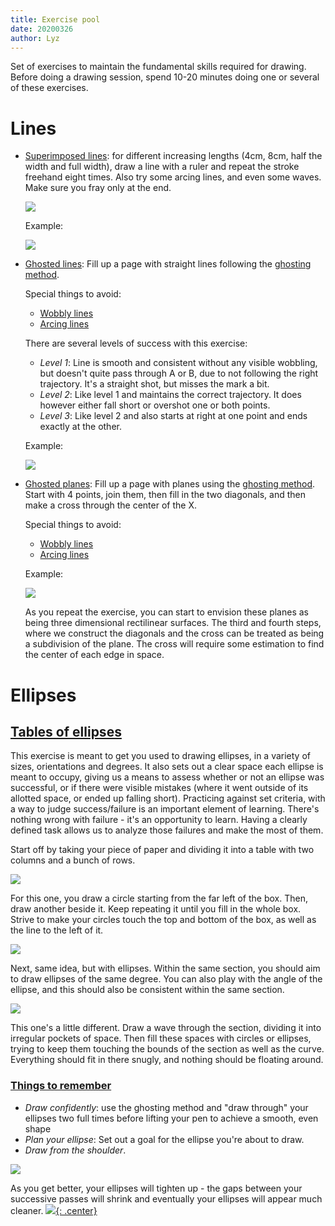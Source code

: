 ```yaml
---
title: Exercise pool
date: 20200326
author: Lyz
---
```


Set of exercises to maintain the fundamental skills required for drawing. Before
doing a drawing session, spend 10-20 minutes doing one or several of these
exercises.

# Lines

* [Superimposed lines](https://drawabox.com/lesson/1/superimposedlines): for
    different increasing lengths (4cm, 8cm, half the width and full width), draw
    a line with a ruler and repeat the stroke freehand eight times. Also try
    some arcing lines, and even some waves. Make sure you fray only at the end.

    ![ ](draw-a-box-flow-fry-at-the-end.jpg)

    Example:

    ![ ](draw-a-box-flow-superimposed-lines.jpg)

* [Ghosted lines](https://drawabox.com/lesson/1/9/purpose): Fill up a page with
    straight lines following the [ghosting method](drawing.md#ghosting).

    Special things to avoid:

    * [Wobbly lines](https://drawabox.com/lesson/1/9/wobbling)
    * [Arcing lines](https://drawabox.com/lesson/1/9/arc)

    There are several levels of success with this exercise:

    * *Level 1*: Line is smooth and consistent without any visible wobbling, but
        doesn't quite pass through A or B, due to not following the right
        trajectory. It's a straight shot, but misses the mark a bit.
    * *Level 2*: Like level 1 and maintains the correct trajectory. It does
        however either fall short or overshot one or both points.
    * *Level 3*: Like level 2 and also starts at right at one point and ends
        exactly at the other.

    Example:

    ![ ](draw-a-box-flow-ghosting-example.jpg)

* [Ghosted planes](https://drawabox.com/lesson/1/ghostedplanes): Fill up a page
    with planes using the [ghosting method](drawing.md#ghosting). Start with
    4 points, join them, then fill in the two diagonals, and then make a cross
    through the center of the X.

    Special things to avoid:

    * [Wobbly lines](https://drawabox.com/lesson/1/9/wobbling)
    * [Arcing lines](https://drawabox.com/lesson/1/9/arc)

    Example:

    ![ ](draw-a-box-flow-ghosting-planes.jpg)

    As you repeat the exercise, you can start to envision these planes as being
    three dimensional rectilinear surfaces. The third and fourth steps, where we
    construct the diagonals and the cross can be treated as being a subdivision
    of the plane. The cross will require some estimation to find the center of
    each edge in space.

# Ellipses

## [Tables of ellipses](https://drawabox.com/lesson/1/tablesofellipses)

This exercise is meant to get you used to drawing ellipses, in a variety of
sizes, orientations and degrees. It also sets out a clear space each ellipse is
meant to occupy, giving us a means to assess whether or not an ellipse was
successful, or if there were visible mistakes (where it went outside of its
allotted space, or ended up falling short). Practicing against set criteria,
with a way to judge success/failure is an important element of learning. There's
nothing wrong with failure - it's an opportunity to learn. Having a clearly
defined task allows us to analyze those failures and make the most of them.

Start off by taking your piece of paper and dividing it into a table with two
columns and a bunch of rows.

![ ](draw-a-box-ellipses-exercise-1.jpg)

For this one, you draw a circle starting from the far left of the box. Then,
draw another beside it. Keep repeating it until you fill in the whole box.
Strive to make your circles touch the top and bottom of the box, as well as the
line to the left of it.

![ ](draw-a-box-ellipses-exercise-1a.jpg)

Next, same idea, but with ellipses. Within the same section, you should aim to
draw ellipses of the same degree. You can also play with the angle of the
ellipse, and this should also be consistent within the same section.

![ ](draw-a-box-ellipses-exercise-1b.jpg)

This one's a little different. Draw a wave through the section, dividing it into
irregular pockets of space. Then fill these spaces with circles or ellipses,
trying to keep them touching the bounds of the section as well as the curve.
Everything should fit in there snugly, and nothing should be floating around.

### [Things to remember](https://drawabox.com/lesson/1/12/remember)

* *Draw confidently*: use the ghosting method and "draw through" your
    ellipses two full times before lifting your pen to achieve a smooth,
    even shape
* *Plan your ellipse*: Set out a goal for the ellipse you're about to draw.
* *Draw from the shoulder*.

![ ](draw-a-box-ellipses-exercise-1c.jpg)

As you get better, your ellipses will tighten up - the gaps between your
successive passes will shrink and eventually your ellipses will appear much
cleaner.
[![](not-by-ai.svg){: .center}](https://notbyai.fyi)
